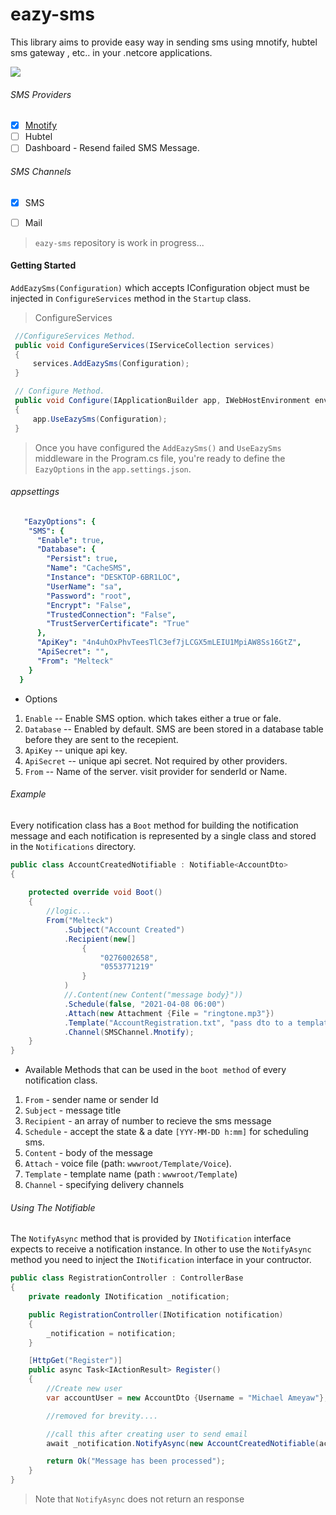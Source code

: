 # eazy-sms
This library aims to provide easy way in sending sms 
using mnotify, hubtel sms gateway , etc.. in your .netcore applications.

 ![ ](https://vistr.dev/badge?repo=mkojoa.eazy-sms&color=0058AD)

###### SMS Providers
- [X] [Mnotify](https://mnotify.com)
- [ ] Hubtel
- [ ] Dashboard - Resend failed SMS Message.

###### SMS Channels
- [X] SMS
- [ ] Mail


> `eazy-sms` repository is work in progress... 


#### Getting Started
`AddEazySms(Configuration)` which accepts IConfiguration object  must be injected in `ConfigureServices` method in the `Startup` class.

> ConfigureServices
   ```c#
    //ConfigureServices Method.
    public void ConfigureServices(IServiceCollection services)
    {
        services.AddEazySms(Configuration);
    }

    // Configure Method.
    public void Configure(IApplicationBuilder app, IWebHostEnvironment env)
    {
        app.UseEazySms(Configuration);
    }
   ```

> Once you have configured the `AddEazySms()` and `UseEazySms` middleware  in the Program.cs file, 
> you're ready to define the `EazyOptions` in the `app.settings.json`.

###### appsettings
```yaml
   "EazyOptions": {
    "SMS": {
      "Enable": true,
      "Database": {
        "Persist": true,
        "Name": "CacheSMS",
        "Instance": "DESKTOP-6BR1LOC",
        "UserName": "sa",
        "Password": "root",
        "Encrypt": "False",
        "TrustedConnection": "False",
        "TrustServerCertificate": "True"
      },
      "ApiKey": "4n4uhOxPhvTeesTlC3ef7jLCGX5mLEIU1MpiAW8Ss16GtZ",
      "ApiSecret": "",
      "From": "Melteck"
    }
  }
```
- Options
1.  `Enable` -- Enable SMS option. which takes either a true or fale.
2.  `Database` -- Enabled by default. SMS are been stored in a database table before they are sent to the recepient.
3.  `ApiKey` -- unique api key.
4.  `ApiSecret` -- unique api secret. Not required by other providers.
5.  `From` -- Name of the server. visit provider for senderId or Name.

###### Example
Every notification class has a `Boot` method for building the notification message and 
each notification is represented by a single class and stored in the `Notifications`
directory.

```c# 
public class AccountCreatedNotifiable : Notifiable<AccountDto>
{
        
    protected override void Boot()
    {
        //logic...
        From("Melteck")
            .Subject("Account Created")
            .Recipient(new[]
                {
                    "0276002658",
                    "0553771219"
                }
            )
            //.Content(new Content("message body}"))
            .Schedule(false, "2021-04-08 06:00")
            .Attach(new Attachment {File = "ringtone.mp3"})
            .Template("AccountRegistration.txt", "pass dto to a template")
            .Channel(SMSChannel.Mnotify);
    }
}
```
- Available Methods that can be used  in the `boot method` of every notification class.
1. `From` - sender name or sender Id
2. `Subject` - message title
3. `Recipient` - an array of number to recieve the sms message
4. `Schedule` - accept the state & a date `[YYY-MM-DD h:mm]` for scheduling sms.
5. `Content` -  body of the message
6. `Attach` -  voice file (path: `wwwroot/Template/Voice`).
7. `Template` - template name (path : `wwwroot/Template`)
8. `Channel` - specifying delivery channels

###### Using The Notifiable
The `NotifyAsync` method that is provided by `INotification` interface expects to 
receive a notification instance.
In other to use the `NotifyAsync` method you need to inject the `INotification` 
interface in your contructor.

```c#
public class RegistrationController : ControllerBase
{
    private readonly INotification _notification;

    public RegistrationController(INotification notification)
    {
        _notification = notification;
    }

    [HttpGet("Register")]
    public async Task<IActionResult> Register()
    {
        //Create new user
        var accountUser = new AccountDto {Username = "Michael Ameyaw"};

        //removed for brevity....

        //call this after creating user to send email
        await _notification.NotifyAsync(new AccountCreatedNotifiable(accountUser));

        return Ok("Message has been processed");
    }
}
```


> Note that `NotifyAsync` does not return an response
